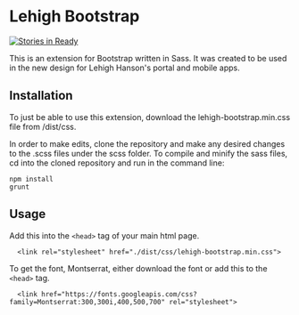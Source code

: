 # Lehigh Bootstrap

[![Stories in Ready](https://badge.waffle.io/Thakugan/LehighBootstrap.png?label=ready&title=Ready)](https://waffle.io/Thakugan/LehighBootstrap?utm_source=badge)

This is an extension for Bootstrap written in Sass. It was created to be used in the new design for Lehigh Hanson's portal and mobile apps.

## Installation

To just be able to use this extension, download the lehigh-bootstrap.min.css file from /dist/css.

In order to make edits, clone the repository and make any desired changes to the .scss files under the scss folder. To compile and minify the sass files, cd into the cloned repository and run in the command line:

```
npm install
grunt
```

## Usage

Add this into the `<head>` tag of your main html page.

```
  <link rel="stylesheet" href="./dist/css/lehigh-bootstrap.min.css">
```

To get the font, Montserrat, either download the font or add this to the `<head>` tag.

```
  <link href="https://fonts.googleapis.com/css?family=Montserrat:300,300i,400,500,700" rel="stylesheet">
```
